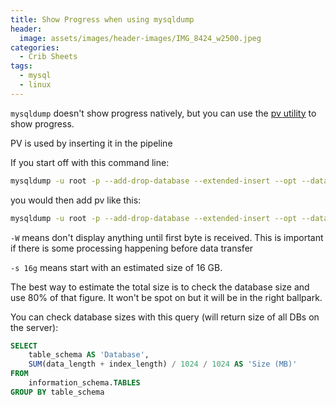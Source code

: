 ```yaml
---
title: Show Progress when using mysqldump
header:
  image: assets/images/header-images/IMG_8424_w2500.jpeg
categories:
  - Crib Sheets
tags:
  - mysql
  - linux
---
```

`mysqldump` doesn't show progress natively, but you can use the [pv utility](https://linux.die.net/man/1/pv) to show progress.

PV is used by inserting it in the pipeline

If you start off with this command line:

```bash
mysqldump -u root -p --add-drop-database --extended-insert --opt --databases odw | gzip -c > /tmp/odw.sql.gz
```

you would then add pv like this:

```bash
mysqldump -u root -p --add-drop-database --extended-insert --opt --databases odw | pv -W -s 16g | gzip -c > /tmp/odw.sql.gz
```

`-W`   means don't display anything until first byte is received. This is important if there is some processing happening before data transfer

`-s 16g`   means start with an estimated size of 16 GB.  

The best way to estimate the total size is to check the database size and use 80% of that figure.  It won't be spot on but it will be in the right ballpark.

You can check database sizes with this query (will return size of all DBs on the server):

```sql
SELECT 
    table_schema AS 'Database',
    SUM(data_length + index_length) / 1024 / 1024 AS 'Size (MB)'
FROM
    information_schema.TABLES
GROUP BY table_schema
```